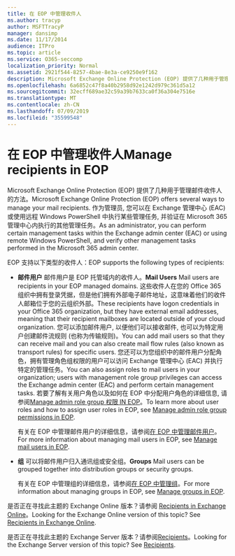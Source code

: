 ```yaml
---
title: 在 EOP 中管理收件人
ms.author: tracyp
author: MSFTTracyP
manager: dansimp
ms.date: 11/17/2014
audience: ITPro
ms.topic: article
ms.service: O365-seccomp
localization_priority: Normal
ms.assetid: 2921f544-8257-4bae-8e3a-ce9250e9f162
description: Microsoft Exchange Online Protection (EOP) 提供了几种用于管理邮件收件人的方法。 作为管理员, 您可以在 Exchange 管理中心 (EAC) 或使用远程 Windows PowerShell 中执行某些管理任务, 并验证在 Microsoft 365 管理中心内执行的其他管理任务。
ms.openlocfilehash: 6a6852c47f8a40b2958d92e1242d979c361d5a12
ms.sourcegitcommit: 32ecff689ae32c59a39b7633ca0f36a304e7516e
ms.translationtype: MT
ms.contentlocale: zh-CN
ms.lasthandoff: 07/09/2019
ms.locfileid: "35599548"
---
```

# <a name="manage-recipients-in-eop"></a><span data-ttu-id="d44b6-104">在 EOP 中管理收件人</span><span class="sxs-lookup"><span data-stu-id="d44b6-104">Manage recipients in EOP</span></span>

<span data-ttu-id="d44b6-105">Microsoft Exchange Online Protection (EOP) 提供了几种用于管理邮件收件人的方法。</span><span class="sxs-lookup"><span data-stu-id="d44b6-105">Microsoft Exchange Online Protection (EOP) offers several ways to manage your mail recipients.</span></span> <span data-ttu-id="d44b6-106">作为管理员, 您可以在 Exchange 管理中心 (EAC) 或使用远程 Windows PowerShell 中执行某些管理任务, 并验证在 Microsoft 365 管理中心内执行的其他管理任务。</span><span class="sxs-lookup"><span data-stu-id="d44b6-106">As an administrator, you can perform certain management tasks within the Exchange admin center (EAC) or using remote Windows PowerShell, and verify other management tasks performed in the Microsoft 365 admin center.</span></span>
  
<span data-ttu-id="d44b6-107">EOP 支持以下类型的收件人：</span><span class="sxs-lookup"><span data-stu-id="d44b6-107">EOP supports the following types of recipients:</span></span>
  
- <span data-ttu-id="d44b6-108">**邮件用户** 邮件用户是 EOP 托管域内的收件人。</span><span class="sxs-lookup"><span data-stu-id="d44b6-108">**Mail Users** Mail users are recipients in your EOP managed domains.</span></span> <span data-ttu-id="d44b6-109">这些收件人在您的 Office 365 组织中拥有登录凭据，但是他们拥有外部电子邮件地址，这意味着他们的收件人邮箱位于您的云组织外部。</span><span class="sxs-lookup"><span data-stu-id="d44b6-109">These recipients have logon credentials in your Office 365 organization, but they have external email addresses, meaning that their recipient mailboxes are located outside of your cloud organization.</span></span> <span data-ttu-id="d44b6-110">您可以添加邮件用户, 以便他们可以接收邮件, 也可以为特定用户创建邮件流规则 (也称为传输规则)。</span><span class="sxs-lookup"><span data-stu-id="d44b6-110">You can add mail users so that they can receive mail and you can also create mail flow rules (also known as transport rules) for specific users.</span></span> <span data-ttu-id="d44b6-111">您还可以为您组织中的邮件用户分配角色，拥有管理角色组权限的用户可以访问 Exchange 管理中心 (EAC) 并执行特定的管理任务。</span><span class="sxs-lookup"><span data-stu-id="d44b6-111">You can also assign roles to mail users in your organization; users with management role group privileges can access the Exchange admin center (EAC) and perform certain management tasks.</span></span> <span data-ttu-id="d44b6-112">若要了解有关用户角色以及如何在 EOP 中分配用户角色的详细信息, 请参阅[Manage admin role group 权限 IN EOP](manage-admin-role-group-permissions-in-eop.md)。</span><span class="sxs-lookup"><span data-stu-id="d44b6-112">To learn more about user roles and how to assign user roles in EOP, see [Manage admin role group permissions in EOP](manage-admin-role-group-permissions-in-eop.md).</span></span>
    
    <span data-ttu-id="d44b6-113">有关在 EOP 中管理邮件用户的详细信息，请参阅[在 EOP 中管理邮件用户](manage-mail-users-in-eop.md)。</span><span class="sxs-lookup"><span data-stu-id="d44b6-113">For more information about managing mail users in EOP, see [Manage mail users in EOP](manage-mail-users-in-eop.md).</span></span>
    
- <span data-ttu-id="d44b6-114">**组** 可以将邮件用户归入通讯组或安全组。</span><span class="sxs-lookup"><span data-stu-id="d44b6-114">**Groups** Mail users can be grouped together into distribution groups or security groups.</span></span> 
    
    <span data-ttu-id="d44b6-115">有关在 EOP 中管理组的详细信息，请参阅[在 EOP 中管理组](manage-groups-in-eop.md)。</span><span class="sxs-lookup"><span data-stu-id="d44b6-115">For more information about managing groups in EOP, see [Manage groups in EOP](manage-groups-in-eop.md).</span></span>
    
<span data-ttu-id="d44b6-p104">是否正在寻找此主题的 Exchange Online 版本？请参阅 [Recipients in Exchange Online](http://technet.microsoft.com/library/50d16941-5cd7-435d-8715-e2b69f8410ab.aspx)。</span><span class="sxs-lookup"><span data-stu-id="d44b6-p104">Looking for the Exchange Online version of this topic? See [Recipients in Exchange Online](http://technet.microsoft.com/library/50d16941-5cd7-435d-8715-e2b69f8410ab.aspx).</span></span>
  
<span data-ttu-id="d44b6-p105">是否正在寻找此主题的 Exchange Server 版本？请参阅[Recipients](http://technet.microsoft.com/library/40300ed4-85a5-463d-bb3a-cf787bd44e9d.aspx)。</span><span class="sxs-lookup"><span data-stu-id="d44b6-p105">Looking for the Exchange Server version of this topic? See [Recipients](http://technet.microsoft.com/library/40300ed4-85a5-463d-bb3a-cf787bd44e9d.aspx).</span></span>
  

